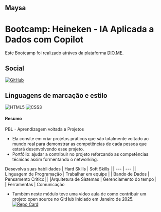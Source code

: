 
## Maysa
# Bootcamp: Heineken - IA Aplicada a Dados com Copilot
Este Bootcamp foi realizado atráves da plataforma [DIO.ME.](https://auth.dio.me/realms/master/protocol/openid-connect/auth?client_id=spa-core-client&redirect_uri=https%3A%2F%2Fweb.dio.me%2Fhome&state=1ee633f1-4cc2-4d9f-82ae-07eeff423c41&response_mode=fragment&response_type=code&scope=openid&nonce=89ede2e2-d8a2-4c1c-91c5-c0e6c85d9212)

## Social
[![GitHub](https://img.shields.io/badge/GitHub-100000?style=for-the-badge&logo=github&logoColor=white)](https://github.com/maysadasilva?tab=repositories)

## Linguagens de marcação e estilo
![HTML5](https://img.shields.io/badge/HTML5-E34F26?style=for-the-badge&logo=html5&logoColor=white)
![CSS3](https://img.shields.io/badge/CSS3-1572B6?style=for-the-badge&logo=css3&logoColor=white)

#### Resumo 

PBL - Aprendizagem voltada a Projetos
 - Ela consite em criar projetos práticos que são totalmente voltado ao mundo real para demonstrar as competências de cada pessoa que estará desenvolvendo esse projeto.
 - Portfólio: ajudar a contribuir no projeto reforcando as competências técnicas assim formentando o networking.

Desevolva suas habilidades
| Hard Skills   | Soft Skills |
| ---      | ---       |
| Linguagem de Programação | Trabalhar em equipe  |
| Bando de Dados     | Pensamento Crítico|        |
|Arquitetura de Sistemas |  Gerenciamento do tempo                      |
| Ferramentas         |                      Comunicação

- Também neste módulo teve uma video aula de como contribuir um projeto open source no GitHub
Iniciado em Janeiro de 2025.
[![Repo Card](https://github-readme-stats.vercel.app/api/pin/?username=SEUUSERNAME&repo=SEUREPOSITORIO&bg_color=000&border_color=30A3DC&show_icons=true&icon_color=30A3DC&title_color=E94D5F&text_color=FFF)](https://github.com/SEUUSERNAME/SEUREPOSITORIO)
